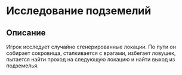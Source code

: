 <h1>Исследование подземелий</h1>
<h2>Описание</h2>
<p>Игрок исследует случайно сгенерированные локации. По пути он собирает сокровища, сталкивается с врагами, избегает ловушек, пытается найти проход на следующую локацию и найти выход из подземелья.</p>
